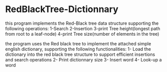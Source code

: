 # RedBlackTree-Dictionnary
this program implements the Red-Black tree data structure supporting the following operations:
1-Search
2-Insertion
3-print Tree height(longest path from root to a leaf-node)
4-print Tree size(number of elements in the tree)

the program uses the Red black tree to implement the attached simple english dictionary, supporting the following functionalities:
1- Load the dictionary into the red black tree structure to support efficient insertions and search operations
2- Print dictionnary size
3- Insert word
4- Look-up a word
